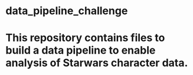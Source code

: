 # data_pipeline_challenge
# This repository contains files to build a data pipeline to enable analysis of Starwars character data. 

